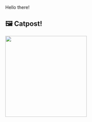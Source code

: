 Hello there!



## 🖼️ Catpost!

<sub>
    <img src="https://cdn2.thecatapi.com/images/__tqyLW91.jpg" height="256">
</sub>

